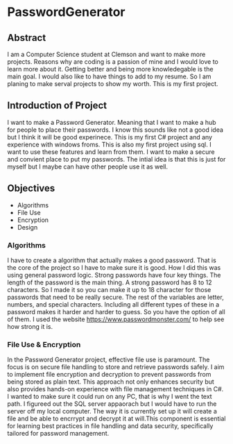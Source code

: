 # PasswordGenerator

## Abstract
I am a Computer Science student at Clemson and want to make more projects. Reasons why are coding is a passion of mine and I would love to learn more about it.
Getting better and being more knowledegable is the main goal. I would also like to have things to add to my resume. So I am planing to make serval projects
to show my worth. This is my first project.

## Introduction of Project
I want to make a Password Generator. Meaning that I want to make a hub for people to place their passwords. I know this sounds like not a good idea but I think it 
will be good experinece. This is my first C# project and any experience with windows froms. This is also my first project using sql. I want to use these features 
and learn from them. I want to make a secure and convient place to put my passwords. The intial idea is that this is just for myself but I maybe can have other people
use it as well.

## Objectives
* Algorithms 
* File Use
* Encryption
* Design

### Algorithms
I have to create a algorithm that actually makes a good password. That is the core of the project so I have to make sure it is good. How I did this was using general
password logic. Strong passwords have four key things. The length of the password is the main thing. A strong password has 8 to 12 characters. So I made it so you can 
make it up to 18 character for those passwords that need to be really secure. The rest of the variables are letter, numbers, and special characters. Including all
different types of these in a password makes it harder and harder to guess. So you have the option of all of them. I used the website https://www.passwordmonster.com/ 
to help see how strong it is.

### File Use & Encryption 
In the Password Generator project, effective file use is paramount. The focus is on secure file handling to store and retrieve passwords safely. I aim to implement file encryption and decryption to prevent passwords from being stored as plain text. This approach not only enhances security but also provides hands-on experience with file management techniques in C#. I wanted to make sure it could run on any PC, that is why I went the text path. I figureed out the SQL server appaorach but I would have to run the server off my local computer. The way it is currently set up it will create a file and be able to encrrypt and decrypt it at will.This component is essential for learning best practices in file handling and data security, specifically tailored for password management.
